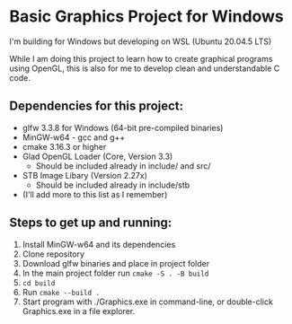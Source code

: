 # Basic Graphics Project for Windows

I'm building for Windows but developing on WSL (Ubuntu 20.04.5 LTS)

While I am doing this project to learn how to create graphical programs using OpenGL, this is also for me to develop clean and understandable C code. 

## Dependencies for this project:
- glfw 3.3.8 for Windows (64-bit pre-compiled binaries)
- MinGW-w64 - gcc and g++
- cmake 3.16.3 or higher
- Glad OpenGL Loader (Core, Version 3.3) 
  - Should be included already in include/ and src/
- STB Image Libary (Version 2.27x)
  - Should be included already in include/stb
- (I'll add more to this list as I remember)

## Steps to get up and running:
1. Install MinGW-w64 and its dependencies
2. Clone repository
3. Download glfw binaries and place in project folder
4. In the main project folder run `cmake -S . -B build`
5. `cd build`
6. Run `cmake --build .`
7. Start program with ./Graphics.exe in command-line, or double-click Graphics.exe in a file explorer.
